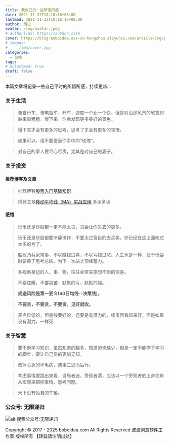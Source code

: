 ```yaml
---
title: 我自己的一些所悟所感
date: 2021-11-22T18:18:16+08:00
lastmod: 2021-11-22T18:18:16+08:00
author: 胡巴
avatar: /img/avatar.jpeg
# authorlink: https://author.site
cover: https://blog-boboidea.oss-cn-hangzhou.aliyuncs.com/article/img/posts/我自己的一些所悟所感.jpg
# images:
#   - /img/cover.jpg
categories:
  - 总结
tags:
# nolastmod: true
draft: false
---
```


本篇文章将记录一些自己平时的所悟所感，持续更新...

<!--more-->

### 关于生活

> 骑自行车、骑电瓶车、开车，速度一个比一个快，但是对沿途风景的欣赏却越来越粗糙，慢下来，你会发现更多美好的景色。

> 慢下来才会有更多的思考，思考了才会有更多的领悟。

> 如果可以，请不要吝啬你手中的“玫瑰”。

> 对自己的家人要尽心尽责，尤其是对自己的妻子。

### 关于投资

#### 推荐博客及文章

> 推荐博客[股票入门基础知识](https://www.gprmjczs.com/)

> 推荐文章[移动平均线（MA）实战应用](https://www.gprmjczs.com/article/405.html),多读多读

#### 感悟

> 玩币还是炒股都一定不能太贪，贪会让你失去的更多。

> 玩币还是炒股都要冷静操作，不要太过盲目的去买卖，你已经在这上面吃过太多的亏了。

> 胜败乃兵家常事，不以赚钱过喜，不以亏钱过悲。人生也是一样，处于低谷时要善于思考总结，为下一次站上顶峰蓄力。

> 多观察身边的人、事、物，往往会带来意想不到的惊喜。

> 不要炫耀，不要哭苦，默默的亏，默默的赚。

> **规避风险是第一要义(60日均线--决策线)。**

> **不要贪，不要贪，不要贪，见好就收。**

> 买点位低的，但是线要好的，还要是有潜力的，线虽然看起来好，但是如果没有潜力，一样死

### 关于智慧

> 要不断学习知识，虽然知道的越多，知道的也越少，但是一定不能停下学习的脚步，要让自己变的更加无知。

> 改掉心急的坏毛病，遇事三思而后行。

> 考虑事情要跳出来看，当局者迷，旁观者清，应该以一个旁观者的上帝视角从宏观来把控事情，思考问题。

> 天下没有免费的午餐。

<!--qr_code-->

### 公众号: 无限递归

![alt 搜索公众号:无限递归](https://blog-boboidea.oss-cn-hangzhou.aliyuncs.com/article/img/gongzhonghao.jpeg "无限递归")

<!--declare-declare-->

Copyright &copy; 2017 - 2025 boboidea.com All Rights Reserved 波波创意软件工作室 版权所有 【转载请注明出处】
